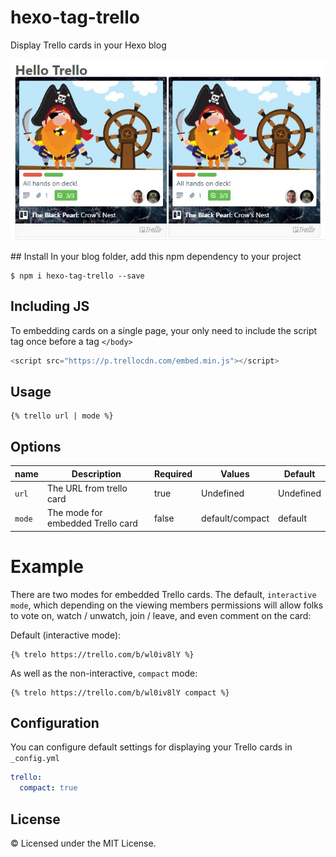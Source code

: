 # hexo-tag-trello
Display Trello cards in your Hexo blog

<p align="center">
<img src="screenshot.jpg" />
</p>
## Install
In your blog folder, add this npm dependency to your project

```
$ npm i hexo-tag-trello --save
```

## Including JS

To embedding cards on a single page, your only need to include the script tag once before a tag ```</body>``` 

```js
<script src="https://p.trellocdn.com/embed.min.js"></script>

```
## Usage

```
{% trello url | mode %}
```

## Options

| name | Description | Required | Values | Default |
 ------ | ---------- | -------- | ------- | ------- |
| `url`  | The URL from trello card | true | Undefined | Undefined
| `mode` | The mode for embedded Trello card | false | default/compact | default

# Example

There are two modes for embedded Trello cards. The default, `interactive mode`, which depending on the viewing members permissions will allow folks to vote on, watch / unwatch, join / leave, and even comment on the card:

Default (interactive mode): 
```
{% trelo https://trello.com/b/wl0iv8lY %}
``` 
As well as the non-interactive, `compact` mode:

```
{% trelo https://trello.com/b/wl0iv8lY compact %}
```

## Configuration
You can configure default settings for displaying your Trello cards in ```_config.yml```

```yml
trello:
  compact: true

```
## License
© Licensed under the MIT License.
